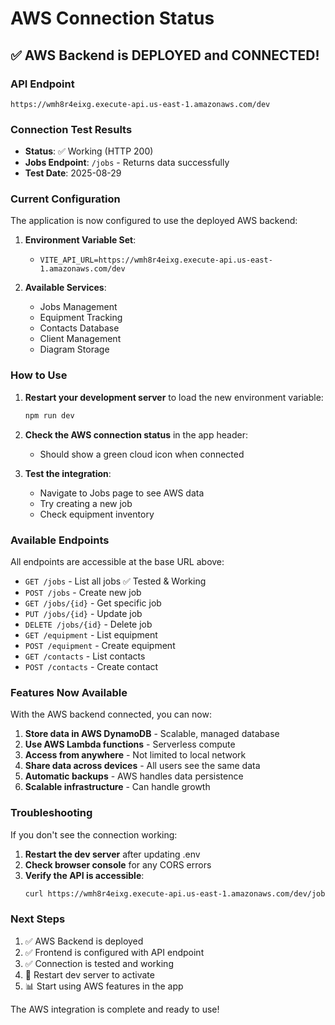 # AWS Connection Status

## ✅ AWS Backend is DEPLOYED and CONNECTED!

### API Endpoint
```
https://wmh8r4eixg.execute-api.us-east-1.amazonaws.com/dev
```

### Connection Test Results
- **Status**: ✅ Working (HTTP 200)
- **Jobs Endpoint**: `/jobs` - Returns data successfully
- **Test Date**: 2025-08-29

### Current Configuration

The application is now configured to use the deployed AWS backend:

1. **Environment Variable Set**: 
   - `VITE_API_URL=https://wmh8r4eixg.execute-api.us-east-1.amazonaws.com/dev`

2. **Available Services**:
   - Jobs Management
   - Equipment Tracking
   - Contacts Database
   - Client Management
   - Diagram Storage

### How to Use

1. **Restart your development server** to load the new environment variable:
   ```bash
   npm run dev
   ```

2. **Check the AWS connection status** in the app header:
   - Should show a green cloud icon when connected

3. **Test the integration**:
   - Navigate to Jobs page to see AWS data
   - Try creating a new job
   - Check equipment inventory

### Available Endpoints

All endpoints are accessible at the base URL above:

- `GET /jobs` - List all jobs ✅ Tested & Working
- `POST /jobs` - Create new job
- `GET /jobs/{id}` - Get specific job
- `PUT /jobs/{id}` - Update job
- `DELETE /jobs/{id}` - Delete job
- `GET /equipment` - List equipment
- `POST /equipment` - Create equipment
- `GET /contacts` - List contacts
- `POST /contacts` - Create contact

### Features Now Available

With the AWS backend connected, you can now:

1. **Store data in AWS DynamoDB** - Scalable, managed database
2. **Use AWS Lambda functions** - Serverless compute
3. **Access from anywhere** - Not limited to local network
4. **Share data across devices** - All users see the same data
5. **Automatic backups** - AWS handles data persistence
6. **Scalable infrastructure** - Can handle growth

### Troubleshooting

If you don't see the connection working:

1. **Restart the dev server** after updating .env
2. **Check browser console** for any CORS errors
3. **Verify the API is accessible**:
   ```bash
   curl https://wmh8r4eixg.execute-api.us-east-1.amazonaws.com/dev/jobs
   ```

### Next Steps

1. ✅ AWS Backend is deployed
2. ✅ Frontend is configured with API endpoint
3. ✅ Connection is tested and working
4. 🔄 Restart dev server to activate
5. 📊 Start using AWS features in the app

The AWS integration is complete and ready to use!